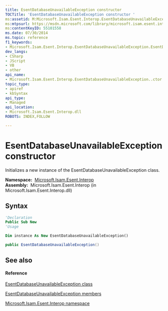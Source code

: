 ```yaml
---
title: EsentDatabaseUnavailableException constructor 
TOCTitle: 'EsentDatabaseUnavailableException constructor '
ms:assetid: M:Microsoft.Isam.Esent.Interop.EsentDatabaseUnavailableException.#ctor
ms:mtpsurl: https://msdn.microsoft.com/library/microsoft.isam.esent.interop.esentdatabaseunavailableexception.esentdatabaseunavailableexception(v=EXCHG.10)
ms:contentKeyID: 55101558
ms.date: 07/30/2014
ms.topic: reference
f1_keywords:
- Microsoft.Isam.Esent.Interop.EsentDatabaseUnavailableException.EsentDatabaseUnavailableException
dev_langs:
- CSharp
- JScript
- VB
- other
api_name: 
- Microsoft.Isam.Esent.Interop.EsentDatabaseUnavailableException..ctor
topic_type: 
- apiref
- kbSyntax
api_type: 
- Managed
api_location: 
- Microsoft.Isam.Esent.Interop.dll
ROBOTS: INDEX,FOLLOW

---
```


# EsentDatabaseUnavailableException constructor

Initializes a new instance of the EsentDatabaseUnavailableException class.

**Namespace:**  [Microsoft.Isam.Esent.Interop](hh596136\(v=exchg.10\).md)  
**Assembly:**  Microsoft.Isam.Esent.Interop (in Microsoft.Isam.Esent.Interop.dll)

## Syntax

``` vb
'Declaration
Public Sub New
'Usage

Dim instance As New EsentDatabaseUnavailableException()
```

``` csharp
public EsentDatabaseUnavailableException()
```

## See also

#### Reference

[EsentDatabaseUnavailableException class](dn274227\(v=exchg.10\).md)

[EsentDatabaseUnavailableException members](dn334385\(v=exchg.10\).md)

[Microsoft.Isam.Esent.Interop namespace](hh596136\(v=exchg.10\).md)

